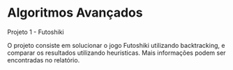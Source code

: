 # Algoritmos Avançados

Projeto 1 - Futoshiki

  O projeto consiste em solucionar o jogo Futoshiki utilizando backtracking, e comparar os resultados utilizando heuristicas. Mais informações podem ser encontradas no relatório.
